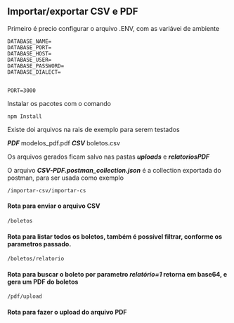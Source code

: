 ## Importar/exportar CSV e PDF

Primeiro é precio configurar o arquivo .ENV, com as variávei de ambiente


```
DATABASE_NAME=
DATABASE_PORT=
DATABASE_HOST=
DATABASE_USER=
DATABASE_PASSWORD=
DATABASE_DIALECT=


PORT=3000

```

Instalar os pacotes com o comando

```
npm Install
```

Existe doi arquivos na rais de exemplo para serem testados

***PDF*** modelos_pdf.pdf
***CSV*** boletos.csv

Os arquivos gerados ficam salvo nas pastas ***uploads*** e ***relatoriosPDF***

O arquivo ***CSV-PDF.postman_collection.json*** é a collection exportada do postman, para ser usada como exemplo

``` 
/importar-csv/importar-cs 
```
#### Rota para enviar o arquivo CSV

```
/boletos
```
#### Rota para listar todos os boletos, também é possível filtrar, conforme os parametros passado.

```
/boletos/relatorio
```
#### Rota para buscar o boleto por parametro ***relatório=1*** retorna em base64, e gera um PDF do boletos

```
/pdf/upload
```
#### Rota para fazer o upload do arquivo PDF


